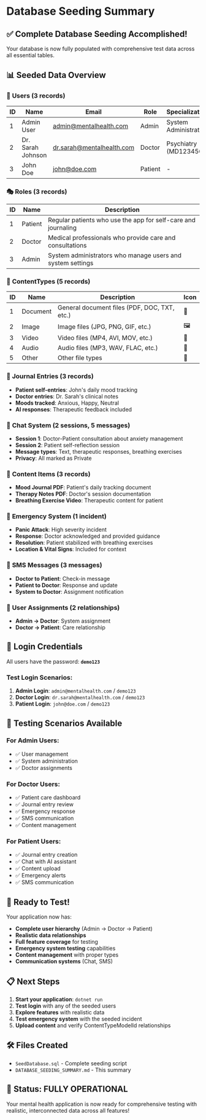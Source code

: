 # Database Seeding Summary

## ✅ Complete Database Seeding Accomplished!

Your database is now fully populated with comprehensive test data across all essential tables.

## 📊 Seeded Data Overview

### 👥 **Users (3 records)**

| ID  | Name              | Email                     | Role    | Specialization        |
| --- | ----------------- | ------------------------- | ------- | --------------------- |
| 1   | Admin User        | admin@mentalhealth.com    | Admin   | System Administration |
| 2   | Dr. Sarah Johnson | dr.sarah@mentalhealth.com | Doctor  | Psychiatry (MD123456) |
| 3   | John Doe          | john@doe.com              | Patient | -                     |

### 🎭 **Roles (3 records)**

| ID  | Name    | Description                                                   |
| --- | ------- | ------------------------------------------------------------- |
| 1   | Patient | Regular patients who use the app for self-care and journaling |
| 2   | Doctor  | Medical professionals who provide care and consultations      |
| 3   | Admin   | System administrators who manage users and system settings    |

### 📁 **ContentTypes (5 records)**

| ID  | Name     | Description                                  | Icon |
| --- | -------- | -------------------------------------------- | ---- |
| 1   | Document | General document files (PDF, DOC, TXT, etc.) | 📄   |
| 2   | Image    | Image files (JPG, PNG, GIF, etc.)            | 🖼️   |
| 3   | Video    | Video files (MP4, AVI, MOV, etc.)            | 🎥   |
| 4   | Audio    | Audio files (MP3, WAV, FLAC, etc.)           | 🎵   |
| 5   | Other    | Other file types                             | 📁   |

### 📝 **Journal Entries (3 records)**

- **Patient self-entries**: John's daily mood tracking
- **Doctor entries**: Dr. Sarah's clinical notes
- **Moods tracked**: Anxious, Happy, Neutral
- **AI responses**: Therapeutic feedback included

### 💬 **Chat System (2 sessions, 5 messages)**

- **Session 1**: Doctor-Patient consultation about anxiety management
- **Session 2**: Patient self-reflection session
- **Message types**: Text, therapeutic responses, breathing exercises
- **Privacy**: All marked as Private

### 📄 **Content Items (3 records)**

- **Mood Journal PDF**: Patient's daily tracking document
- **Therapy Notes PDF**: Doctor's session documentation
- **Breathing Exercise Video**: Therapeutic content for patient

### 🚨 **Emergency System (1 incident)**

- **Panic Attack**: High severity incident
- **Response**: Doctor acknowledged and provided guidance
- **Resolution**: Patient stabilized with breathing exercises
- **Location & Vital Signs**: Included for context

### 📱 **SMS Messages (3 messages)**

- **Doctor to Patient**: Check-in message
- **Patient to Doctor**: Response and update
- **System to Doctor**: Assignment notification

### 🔗 **User Assignments (2 relationships)**

- **Admin → Doctor**: System assignment
- **Doctor → Patient**: Care relationship

## 🔐 **Login Credentials**

All users have the password: **`demo123`**

### Test Login Scenarios:

1. **Admin Login**: `admin@mentalhealth.com` / `demo123`
2. **Doctor Login**: `dr.sarah@mentalhealth.com` / `demo123`
3. **Patient Login**: `john@doe.com` / `demo123`

## 🧪 **Testing Scenarios Available**

### For Admin Users:

- ✅ User management
- ✅ System administration
- ✅ Doctor assignments

### For Doctor Users:

- ✅ Patient care dashboard
- ✅ Journal entry review
- ✅ Emergency response
- ✅ SMS communication
- ✅ Content management

### For Patient Users:

- ✅ Journal entry creation
- ✅ Chat with AI assistant
- ✅ Content upload
- ✅ Emergency alerts
- ✅ SMS communication

## 🚀 **Ready to Test!**

Your application now has:

- **Complete user hierarchy** (Admin → Doctor → Patient)
- **Realistic data relationships**
- **Full feature coverage** for testing
- **Emergency system testing** capabilities
- **Content management** with proper types
- **Communication systems** (Chat, SMS)

## 📋 **Next Steps**

1. **Start your application**: `dotnet run`
2. **Test login** with any of the seeded users
3. **Explore features** with realistic data
4. **Test emergency system** with the seeded incident
5. **Upload content** and verify ContentTypeModelId relationships

## 🛠️ **Files Created**

- `SeedDatabase.sql` - Complete seeding script
- `DATABASE_SEEDING_SUMMARY.md` - This summary

## 🎯 **Status: FULLY OPERATIONAL**

Your mental health application is now ready for comprehensive testing with realistic, interconnected data across all features!
